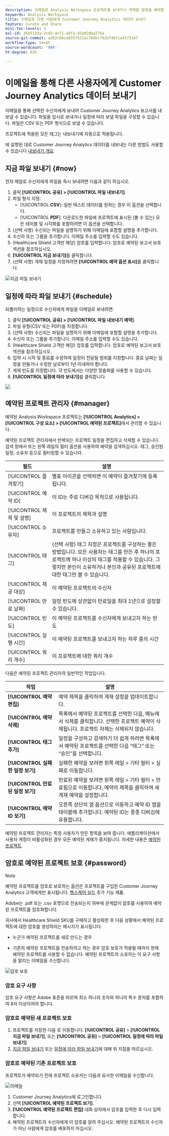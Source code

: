 ```yaml
---
description: 이메일로 Analysis Workspace 프로젝트를 보내거나 게재할 일정을 예약합니다.
keywords: Analysis Workspace
title: 이메일로 다른 사람에게 Customer Journey Analytics 데이터 보내기
feature: Curate and Share
mini-toc-levels: 3
exl-id: 36b5133a-2cd3-4cf1-a6fa-93a02dba276a
source-git-commit: a2b2c6bca0557521ac7b6bcf635f467ca41731b7
workflow-type: tm+mt
source-wordcount: '984'
ht-degree: 63%

---
```


# 이메일을 통해 다른 사용자에게 Customer Journey Analytics 데이터 보내기

이메일을 통해 선택한 수신자에게 보내어 Customer Journey Analytics 보고서를 내보낼 수 있습니다. 파일을 임시로 보내거나 일정에 따라 보낼 파일을 구성할 수 있습니다. 파일은 CSV 또는 PDF 형식으로 보낼 수 있습니다.

프로젝트에 적용된 모든 태그는 내보내기에 자동으로 적용됩니다.

에 설명된 대로 Customer Journey Analytics 데이터를 내보내는 다른 방법도 사용할 수 있습니다 [내보내기 개요](/help/analysis-workspace/export/export-project-overview.md).

## 지금 파일 보내기 {#now}

전자 메일로 수신자에게 파일을 즉시 보내려면 다음과 같이 하십시오.

1. 클릭 **[!UICONTROL 공유] > [!UICONTROL 파일 내보내기]**.
1. 파일 형식 지정:
   * [!UICONTROL **CSV**]: 일반 텍스트 데이터를 원하는 경우 이 옵션을 선택합니다.
   * [!UICONTROL **PDF**]: 다운로드한 파일에 프로젝트에 표시된 (볼 수 있는) 모든 테이블 및 시각화를 포함하려면 이 옵션을 선택합니다.
1. (선택 사항) 수신되는 파일을 설명하기 위해 이메일에 포함할 설명을 추가합니다.
1. 수신자 또는 그룹을 추가합니다. 이메일 주소를 입력할 수도 있습니다.
1. (Healthcare Shield 고객만 해당) 암호를 입력합니다. 암호로 예약된 보고서 보호 섹션을 참조하십시오.
1. **[!UICONTROL 지금 보내기]**&#x200B;를 클릭합니다.
1. (선택 사항) 게재 일정을 지정하려면 **[!UICONTROL 예약 옵션 표시]**&#x200B;를 클릭합니다.

![지금 파일 보내기](assets/send-file-no-scheduling-options.JPG)

## 일정에 따라 파일 보내기 {#schedule}

되풀이하는 일정으로 수신자에게 파일을 이메일로 보내려면:

1. 클릭 **[!UICONTROL 공유] > [!UICONTROL 파일 내보내기 예약]**.
1. 파일 유형(CSV 또는 PDF)을 지정합니다.
1. (선택 사항) 수신되는 파일을 설명하기 위해 이메일에 포함할 설명을 추가합니다.
1. 수신자 또는 그룹을 추가합니다. 이메일 주소를 입력할 수도 있습니다.
1. (Healthcare Shield 고객만 해당) 암호를 입력합니다. 암호로 예약된 보고서 보호 섹션을 참조하십시오.
1. 입력 시 시작 및 종료를 수정하여 일정이 전달될 범위를 지정합니다. 종료 날짜는 일정을 만들거나 수정한 날로부터 1년 이내여야 합니다.
1. 게재 빈도를 지정합니다. 각 빈도에서는 다양한 맞춤화를 사용할 수 있습니다.
1. **[!UICONTROL 일정에 따라 보내기]**&#x200B;를 클릭합니다.

![](assets/send-file.JPG)

## 예약된 프로젝트 관리자 {#manager}

예약된 Analysis Workspace 프로젝트는 **[!UICONTROL Analytics] > [!UICONTROL 구성 요소] > [!UICONTROL 예약된 프로젝트]**&#x200B;에서 관리할 수 있습니다.

예약된 프로젝트 관리자에서 반복되는 프로젝트 일정을 편집하고 삭제할 수 있습니다. 검색 창에서 또는 왼쪽 레일의 필터 옵션을 사용하여 예약을 검색하십시오. 태그, 승인된 일정, 소유자 등으로 필터링할 수 있습니다.

| 필드 | 설명 |
| --- | --- |
| [!UICONTROL 즐겨찾기] | 별표 아이콘을 선택하면 이 예약이 즐겨찾기에 등록됩니다. |
| [!UICONTROL 예약 ID] | 이 ID는 주로 디버깅 목적으로 사용됩니다. |
| [!UICONTROL 제목 및 설명] | 이 프로젝트의 제목과 설명 |
| [!UICONTROL 소유자] | 프로젝트를 만들고 소유하고 있는 사람입니다. |
| [!UICONTROL 태그] | (선택 사항) 태그 지정은 프로젝트를 구성하는 좋은 방법입니다. 모든 사용자는 태그를 만든 후 하나의 프로젝트에 하나 이상의 태그를 적용할 수 있습니다. 그렇지만 본인이 소유하거나 본인과 공유된 프로젝트에 대한 태그만 볼 수 있습니다. |
| [!UICONTROL 제공 대상] | 이 예약된 프로젝트의 수신자 |
| [!UICONTROL 만료 날짜] | 일정 빈도에 상관없이 만료일을 최대 1년으로 설정할 수 있습니다. |
| [!UICONTROL 빈도] | 이 예약된 프로젝트를 수신자에게 보내고자 하는 빈도 |
| [!UICONTROL 실행 시간] | 이 예약된 프로젝트를 보내고자 하는 하루 중의 시간 |
| [!UICONTROL 쿼리 개수] | 이 프로젝트에 대한 쿼리 개수 |

다음은 예약된 프로젝트 관리자의 일반적인 작업입니다.

| 작업 | 설명 |
|---|---|
| **[!UICONTROL 예약 편집]** | 예약 제목을 클릭하여 게재 설정을 업데이트합니다. |
| **[!UICONTROL 예약 삭제]** | 목록에서 예약된 프로젝트를 선택한 다음, 메뉴에서 삭제를 클릭합니다. 선택한 프로젝트 예약이 삭제됩니다. 프로젝트 자체는 삭제되지 않습니다. |
| **[!UICONTROL 태그 추가]** | 일정을 구성하고 검색하기 더 쉽게 하려면 목록에서 예약된 프로젝트를 선택한 다음 “태그” 또는 “승인”을 선택합니다. |
| **[!UICONTROL 실패한 일정 보기]** | 실패한 예약을 보려면 왼쪽 레일 > 기타 필터 > 실패로 이동합니다. |
| **[!UICONTROL 만료된 일정 보기]** | 만료된 예약을 보려면 왼쪽 레일 > 기타 필터 > 만료됨으로 이동합니다. 예약의 제목을 클릭하여 새 게재 예약을 설정합니다. |
| **[!UICONTROL 예약 ID 보기]** | 오른쪽 상단의 열 옵션으로 이동하고 예약 ID 열을 테이블에 추가합니다. 예약된 ID는 종종 디버깅에 유용합니다. |

예약된 프로젝트 관리자는 특정 사용자가 만든 항목을 보여 줍니다. 애플리케이션에서 사용자 계정이 비활성화된 경우 모든 예약된 게재가 중지됩니다.
자세한 내용은 [예약된 프로젝트](/help/components/scheduled-projects-manager.md).

## 암호로 예약된 프로젝트 보호 {#password}

>[!NOTE]
>
>예약된 프로젝트를 암호로 보호하는 옵션은 프로젝트를 구입한 Customer Journey Analytics 고객에게만 표시됩니다. [헬스케어 실드](https://business.adobe.com/solutions/experience-cloud-for-healthcare.html) 추가 기능 제품.

Adobe는 .pdf 또는 .csv 포맷으로 전송되는지 여부에 관계없이 암호를 사용하여 예약된 프로젝트를 암호화합니다.

귀사에서 Healthcare Shield SKU를 구매하고 활성화한 후 다음 상황에서 예약된 프로젝트에 대한 암호를 생성하라는 메시지가 표시됩니다.

* 누군가 예약된 프로젝트를 새로 만드는 경우

* 기존의 예약된 프로젝트를 전송하려고 하는 경우 암호 보호가 적용될 때까지 현재 예약된 프로젝트를 사용할 수 없습니다. 예약된 프로젝트의 소유자는 이 요구 사항을 알리는 이메일을 수신합니다.

![암호 보호](assets/password.png)

### 암호 요구 사항

암호 요구 사항은 Adobe 표준을 따르며 최소 하나의 숫자와 하나의 특수 문자를 포함하여 8자 이상이어야 합니다.

### 암호로 예약된 새 프로젝트 보호

1. 프로젝트를 저장한 다음 로 이동합니다. **[!UICONTROL 공유]** > **[!UICONTROL 지금 파일 보내기]**, 또는 **[!UICONTROL 공유]** > **[!UICONTROL 일정에 따라 파일 보내기]**.
1. [지금 파일 보내기](https://experienceleague.adobe.com/docs/analytics-platform/using/cja-workspace/curate-share/t-schedule-report.html?lang=ko-KR#now) 또는 [일정에 따라 파일 보내기](https://experienceleague.adobe.com/docs/analytics-platform/using/cja-workspace/curate-share/t-schedule-report.html?lang=ko-KR#schedule)에 대해 위 지침을 따르십시오.

### 암호로 예약된 기존 프로젝트 보호

프로젝트가 예약되기 전에 프로젝트 소유자는 다음과 유사한 이메일을 수신합니다.

![이메일](assets/email-password.png)

1. Customer Journey Analytics에 로그인합니다.
1. 선택 **[!UICONTROL 예약된 프로젝트 보기]**.
1. **[!UICONTROL 예약된 프로젝트 편집]** 대화 상자에서 암호를 입력한 후 다시 입력합니다.
1. 예약된 프로젝트의 수신자에게 이 암호를 알려 주십시오. 예약된 프로젝트의 수신자가 아닌 사람에게 암호를 배포하지 마십시오.
